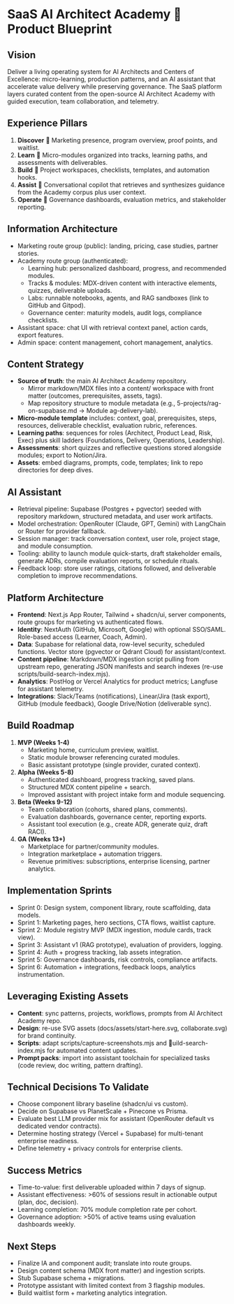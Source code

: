 ﻿# SaaS AI Architect Academy  Product Blueprint

## Vision
Deliver a living operating system for AI Architects and Centers of Excellence: micro-learning, production patterns, and an AI assistant that accelerate value delivery while preserving governance. The SaaS platform layers curated content from the open-source AI Architect Academy with guided execution, team collaboration, and telemetry.

## Experience Pillars
1. **Discover**  Marketing presence, program overview, proof points, and waitlist.
2. **Learn**  Micro-modules organized into tracks, learning paths, and assessments with deliverables.
3. **Build**  Project workspaces, checklists, templates, and automation hooks.
4. **Assist**  Conversational copilot that retrieves and synthesizes guidance from the Academy corpus plus user context.
5. **Operate**  Governance dashboards, evaluation metrics, and stakeholder reporting.

## Information Architecture
- Marketing route group (public): landing, pricing, case studies, partner stories.
- Academy route group (authenticated):
  - Learning hub: personalized dashboard, progress, and recommended modules.
  - Tracks & modules: MDX-driven content with interactive elements, quizzes, deliverable uploads.
  - Labs: runnable notebooks, agents, and RAG sandboxes (link to GitHub and Gitpod).
  - Governance center: maturity models, audit logs, compliance checklists.
- Assistant space: chat UI with retrieval context panel, action cards, export features.
- Admin space: content management, cohort management, analytics.

## Content Strategy
- **Source of truth**: the main AI Architect Academy repository.
  - Mirror markdown/MDX files into a content/ workspace with front matter (outcomes, prerequisites, assets, tags).
  - Map repository structure to module metadata (e.g.,  5-projects/rag-on-supabase.md -> Module ag-delivery-lab).
- **Micro-module template** includes: context, goal, prerequisites, steps, resources, deliverable checklist, evaluation rubric, references.
- **Learning paths**: sequences for roles (Architect, Product Lead, Risk, Exec) plus skill ladders (Foundations, Delivery, Operations, Leadership).
- **Assessments**: short quizzes and reflective questions stored alongside modules; export to Notion/Jira.
- **Assets**: embed diagrams, prompts, code, templates; link to repo directories for deep dives.

## AI Assistant
- Retrieval pipeline: Supabase (Postgres + pgvector) seeded with repository markdown, structured metadata, and user work artifacts.
- Model orchestration: OpenRouter (Claude, GPT, Gemini) with LangChain or Router for provider fallback.
- Session manager: track conversation context, user role, project stage, and module consumption.
- Tooling: ability to launch module quick-starts, draft stakeholder emails, generate ADRs, compile evaluation reports, or schedule rituals.
- Feedback loop: store user ratings, citations followed, and deliverable completion to improve recommendations.

## Platform Architecture
- **Frontend**: Next.js App Router, Tailwind + shadcn/ui, server components, route groups for marketing vs authenticated flows.
- **Identity**: NextAuth (GitHub, Microsoft, Google) with optional SSO/SAML. Role-based access (Learner, Coach, Admin).
- **Data**: Supabase for relational data, row-level security, scheduled functions. Vector store (pgvector or Qdrant Cloud) for assistant/context.
- **Content pipeline**: Markdown/MDX ingestion script pulling from upstream repo, generating JSON manifests and search indexes (re-use scripts/build-search-index.mjs).
- **Analytics**: PostHog or Vercel Analytics for product metrics; Langfuse for assistant telemetry.
- **Integrations**: Slack/Teams (notifications), Linear/Jira (task export), GitHub (module feedback), Google Drive/Notion (deliverable sync).

## Build Roadmap
1. **MVP (Weeks 1-4)**
   - Marketing home, curriculum preview, waitlist.
   - Static module browser referencing curated modules.
   - Basic assistant prototype (single provider, curated context).
2. **Alpha (Weeks 5-8)**
   - Authenticated dashboard, progress tracking, saved plans.
   - Structured MDX content pipeline + search.
   - Improved assistant with project intake form and module sequencing.
3. **Beta (Weeks 9-12)**
   - Team collaboration (cohorts, shared plans, comments).
   - Evaluation dashboards, governance center, reporting exports.
   - Assistant tool execution (e.g., create ADR, generate quiz, draft RACI).
4. **GA (Weeks 13+)**
   - Marketplace for partner/community modules.
   - Integration marketplace + automation triggers.
   - Revenue primitives: subscriptions, enterprise licensing, partner analytics.

## Implementation Sprints
- Sprint 0: Design system, component library, route scaffolding, data models.
- Sprint 1: Marketing pages, hero sections, CTA flows, waitlist capture.
- Sprint 2: Module registry MVP (MDX ingestion, module cards, track view).
- Sprint 3: Assistant v1 (RAG prototype), evaluation of providers, logging.
- Sprint 4: Auth + progress tracking, lab assets integration.
- Sprint 5: Governance dashboards, risk controls, compliance artifacts.
- Sprint 6: Automation + integrations, feedback loops, analytics instrumentation.

## Leveraging Existing Assets
- **Content**: sync patterns, projects, workflows, prompts from AI Architect Academy repo.
- **Design**: re-use SVG assets (docs/assets/start-here.svg, collaborate.svg) for brand continuity.
- **Scripts**: adapt scripts/capture-screenshots.mjs and uild-search-index.mjs for automated content updates.
- **Prompt packs**: import into assistant toolchain for specialized tasks (code review, doc writing, pattern drafting).

## Technical Decisions To Validate
- Choose component library baseline (shadcn/ui vs custom).
- Decide on Supabase vs PlanetScale + Pinecone vs Prisma.
- Evaluate best LLM provider mix for assistant (OpenRouter default vs dedicated vendor contracts).
- Determine hosting strategy (Vercel + Supabase) for multi-tenant enterprise readiness.
- Define telemetry + privacy controls for enterprise clients.

## Success Metrics
- Time-to-value: first deliverable uploaded within 7 days of signup.
- Assistant effectiveness: >60% of sessions result in actionable output (plan, doc, decision).
- Learning completion: 70% module completion rate per cohort.
- Governance adoption: >50% of active teams using evaluation dashboards weekly.

## Next Steps
- Finalize IA and component audit; translate into route groups.
- Design content schema (MDX front matter) and ingestion scripts.
- Stub Supabase schema + migrations.
- Prototype assistant with limited context from 3 flagship modules.
- Build waitlist form + marketing analytics integration.

